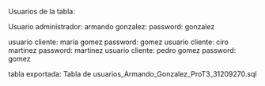 Usuarios de la tabla:

Usuario administrador: armando gonzalez: password: gonzalez

usuario cliente: maria gomez password: gomez
usuario cliente: ciro martinez password: martinez
usuario cliente: pedro gomez password: gomez

tabla exportada: Tabla de usuarios_Armando_Gonzalez_ProT3_31209270.sql
